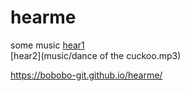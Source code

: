 # hearme
some music 
[hear1](music/cukoo.mp3)  
[hear2](music/dance of the cuckoo.mp3)    

<https://bobobo-git.github.io/hearme/>
